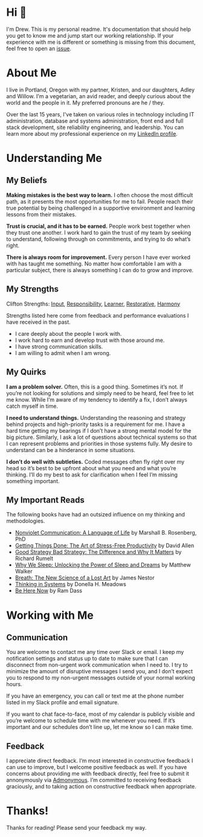 # Hi  👋
I'm Drew. This is my personal readme. It's documentation that should help you get to know me and jump start our working relationship. If your experience with me is different or something is missing from this document, feel free to open an [issue](https://github.com/dstokes/README/issues).

# About Me
I live in Portland, Oregon with my partner, Kristen, and our daughters, Adley and Willow. I'm a vegetarian, an avid reader, and deeply curious about the world and the people in it. My preferred pronouns are he / they. 

Over the last 15 years, I've taken on various roles in technology including IT administration, database and systems administration, front end and full stack development, site reliability engineering, and leadership. You can learn more about my professional experience on my [LinkedIn profile](https://www.linkedin.com/in/drewstokes/).

# Understanding Me
## My Beliefs
**Making mistakes is the best way to learn.** I often choose the most difficult path, as it presents the most opportunities for me to fail. People reach their true potential by being challenged in a supportive environment and learning lessons from their mistakes.

**Trust is crucial, and it has to be earned.** People work best together when they trust one another. I work hard to gain the trust of my team by seeking to understand, following through on commitments, and trying to do what’s right.

**There is always room for improvement.**  Every person I have ever worked with has taught me something. No matter how comfortable I am with a particular subject, there is always something I can do to grow and improve.

## My Strengths
Clifton Strengths: [Input](https://www.gallup.com/cliftonstrengths/en/252278/input-theme.aspx), [Responsibility](https://www.gallup.com/cliftonstrengths/en/252320/responsibility-theme.aspx), [Learner](https://www.gallup.com/cliftonstrengths/en/252293/learner-theme.aspx), [Restorative](https://www.gallup.com/cliftonstrengths/en/252323/restorative-theme.aspx), [Harmony](https://www.gallup.com/cliftonstrengths/en/252254/harmony-theme.aspx)

Strengths listed here come from feedback and performance evaluations I have received in the past.

* I care deeply about the people I work with.
* I work hard to earn and develop trust with those around me.
* I have strong communication skills.
* I am willing to admit when I am wrong.

## My Quirks
**I am a problem solver.** Often, this is a good thing. Sometimes it’s not. If you’re not looking for solutions and simply need to be heard, feel free to let me know. While I’m aware of my tendency to identify a fix, I don’t always catch myself in time.

**I need to understand things.** Understanding the reasoning and strategy behind projects and high-priority tasks is a requirement for me. I have a hard time getting my bearings if I don’t have a strong mental model for the big picture. Similarly, I ask a lot of questions about technical systems so that I can represent problems and priorities in those systems fully. My desire to understand can be a hinderance in some situations. 

**I don’t do well with subtleties.** Coded messages often fly right over my head so it’s best to be upfront about what you need and what you’re thinking. I’ll do my best to ask for clarification when I feel I’m missing something important.

## My Important Reads
The following books have had an outsized influence on my thinking and methodologies.

* [Nonviolet Communication: A Language of Life](https://bookshop.org/p/books/nonviolent-communication-a-language-of-life-life-changing-tools-for-healthy-relationships-marshall-b-rosenberg/10180253?ean=9781892005281) by Marshall B. Rosenberg, PhD
* [Getting Things Done: The Art of Stress-Free Productivity](https://bookshop.org/p/books/getting-things-done-the-art-of-stress-free-productivity-david-allen/15540042?ean=9780143126560) by David Allen
* [Good Strategy Bad Strategy: The Difference and Why It Matters](https://bookshop.org/p/books/good-strategy-bad-strategy-the-difference-and-why-it-matters-richard-rumelt/9791956?ean=9780307886231) by Richard Rumelt
* [Why We Sleep: Unlocking the Power of Sleep and Dreams](https://bookshop.org/p/books/why-we-sleep-unlocking-the-power-of-sleep-and-dreams-matthew-walker/6692951?ean=9781501144325) by Matthew Walker
* [Breath: The New Science of a Lost Art](https://bookshop.org/p/books/breath-the-new-science-of-a-lost-art-james-nestor/14206323?ean=9780735213616) by James Nestor
* [Thinking in Systems](https://bookshop.org/p/books/thinking-in-systems-international-bestseller-donella-meadows/8755142?ean=9781603580557) by Donella H. Meadows
* [Be Here Now](https://bookshop.org/p/books/be-here-now-ram-dass/6556749?ean=9780517543054) by Ram Dass

# Working with Me
## Communication
You are welcome to contact me any time over Slack or email. I keep my notification settings and status up to date to make sure that I can disconnect from non-urgent work communication when I need to. I try to minimize the amount of disruptive messages I send you, and I don’t expect you to respond to my non-urgent messages outside of your normal working hours.

If you have an emergency, you can call or text me at the phone number listed in my Slack profile and email signature.

If you want to chat face-to-face, most of my calendar is publicly visible and you’re welcome to schedule time with me whenever you need. If it’s important and our schedules don’t line up, let me know so I can make time.

## Feedback
I appreciate direct feedback. I’m most interested in constructive feedback I can use to improve, but I welcome positive feedback as well. If you have concerns about providing me with feedback directly, feel free to submit it annonymously via [Admonymous](https://www.admonymous.co/dstokes). I’m committed to receiving feedback graciously, and to taking action on constructive feedback when appropriate.

# Thanks!
Thanks for reading! Please send your feedback my way.
